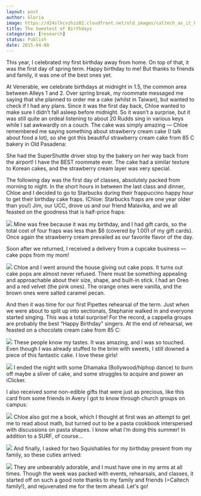 ```yaml
---
layout: post
author: Gloria
image: https://d24slhcvzhzz82.cloudfront.net/old_images/caltech_as_it_happens/6a0105349b8251970b01b7c7729e1c970b.jpg
title: The Sweetest of Birthdays
categories: [research]
status: Publish
date: 2015-04-08
---
```



This year, I celebrated my first birthday away from home. On top of that, it was the first day of spring term. Happy birthday to me! But thanks to friends and family, it was one of the best ones yet. 

At Venerable, we celebrate birthdays at midnight in 1.5, the common area between Alleys 1 and 2. Over spring break, my roommate messaged me saying that she planned to order me a cake (whilst in Taiwan), but wanted to check if I had any plans. Since it was the first day back, Chloe wanted to make sure I didn’t fall asleep before midnight. So it wasn’t a surprise, but it was still quite an ordeal listening to about 20 Rudds sing in various keys while I sat awkwardly on a couch. The cake was simply amazing — Chloe remembered me saying something about strawberry cream cake (I talk about food a lot), so she got this beautiful strawberry cream cake from 85 C bakery in Old Pasadena:

She had the SuperShuttle driver stop by the bakery on her way back from the airport! I have the BEST roommate ever. The cake had a similar texture to Korean cakes, and the strawberry cream layer was very special. 

The following day was the first day of classes, absolutely packed from morning to night. In the short hours in between the last class and dinner, Chloe and I decided to go to Starbucks during their frappuccino happy hour to get their birthday cake fraps. (Chloe: Starbucks fraps are one year older than you!) Jim, our UCC, drove us and our friend Malavika, and we all feasted on the goodness that is half-price fraps:

![](https://d24slhcvzhzz82.cloudfront.net/old_images/caltech_as_it_happens/6a0105349b8251970b01b7c7729e34970b.jpg)
Mine was free because it was my birthday, and I had gift cards, so the total cost of four fraps was less than $6 (covered by 1.001 of my gift cards). Once again the strawberry cream prevailed as our favorite flavor of the day.

Soon after we returned, I received a delivery from a cupcake business — cake pops from my mom!

![](https://d24slhcvzhzz82.cloudfront.net/old_images/caltech_as_it_happens/6a0105349b8251970b01bb081680d7970d.jpg)
Chloe and I went around the house giving out cake pops. It turns out cake pops are almost never refused. There must be something appealing and approachable about their size, shape, and built-in stick. I had an Oreo and a red velvet (the pink ones). The orange ones were vanilla, and the brown ones were salted caramel pecan.

And then it was time for our first Pipettes rehearsal of the term. Just when we were about to split up into sectionals, Stephanie walked in and everyone started singing. This was a total surprise! For the record, a cappella groups are probably the best “Happy Birthday” singers. At the end of rehearsal, we feasted on a chocolate cream cake from 85 C:

![](https://d24slhcvzhzz82.cloudfront.net/old_images/caltech_as_it_happens/6a0105349b8251970b01bb081680ee970d.jpg)
These people know my tastes. It was amazing, and I was so touched. Even though I was already stuffed to the brim with sweets, I still downed a piece of this fantastic cake. I love these girls!

![](https://d24slhcvzhzz82.cloudfront.net/old_images/caltech_as_it_happens/6a0105349b8251970b01b8d0fc316a970c.jpg)
I ended the night with some Dhamaka (Bollywood/hiphop dance) to burn off maybe a sliver of cake, and some struggles to acquire and power an iClicker.

I also received some non-edible gifts that were just as precious, like this card from some friends in Avery I got to know through church groups on campus:

![](https://d24slhcvzhzz82.cloudfront.net/old_images/caltech_as_it_happens/6a0105349b8251970b01bb0816810b970d.jpg)
Chloe also got me a book, which I thought at first was an attempt to get me to read about math, but turned out to be a pasta cookbook interspersed with discussions on pasta shapes. I know what I’m doing this summer! In addition to a SURF, of course…

![](https://d24slhcvzhzz82.cloudfront.net/old_images/caltech_as_it_happens/6a0105349b8251970b01bb08168112970d.jpg)
And finally, I asked for two Squishables for my birthday present from my family, so these cuties arrived:

![](https://d24slhcvzhzz82.cloudfront.net/old_images/caltech_as_it_happens/6a0105349b8251970b01b7c7729e76970b.jpg)
They are unbearably adorable, and I must have one in my arms at all times. Though the week was packed with events, rehearsals, and classes, it started off on such a good note thanks to my family and friends (=Caltech family!), and rejuvenated me for the term ahead. Let's go!

